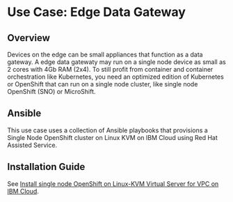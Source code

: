 # Use Case: Edge Data Gateway

## Overview

Devices on the edge can be small appliances that function as a data gateway. A edge data gatewaty may run on a single node device as small as 2 cores with 4Gb RAM (2x4). To still profit from container and container orchestration like Kubernetes, you need an optimized edition of Kubernetes or OpenShift that can run on a single node cluster, like single node OpenShift (SNO) or MicroShift.

## Ansible

This use case uses a collection of Ansible playbooks that provisions a Single Node OpenShift cluster on Linux KVM on IBM Cloud using Red Hat Assisted Service.

## Installation Guide

See [Install single node OpenShift on Linux-KVM Virtual Server for VPC on IBM Cloud](../guides/sno-kvm-vsi-vpc-ibmcloud.md).
